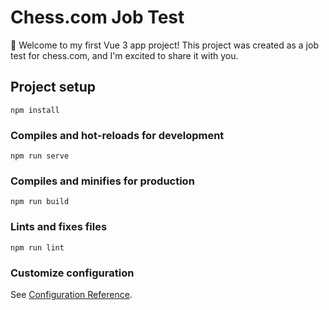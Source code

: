 # Chess.com Job Test

🚀 Welcome to my first Vue 3 app project! This project was created as a job test for chess.com, and I'm excited to share it with you.

## Project setup
```
npm install
```

### Compiles and hot-reloads for development
```
npm run serve
```

### Compiles and minifies for production
```
npm run build
```

### Lints and fixes files
```
npm run lint
```

### Customize configuration
See [Configuration Reference](https://cli.vuejs.org/config/).
